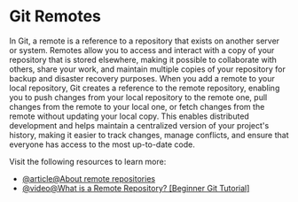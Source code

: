 # Git Remotes

In Git, a remote is a reference to a repository that exists on another server or system. Remotes allow you to access and interact with a copy of your repository that is stored elsewhere, making it possible to collaborate with others, share your work, and maintain multiple copies of your repository for backup and disaster recovery purposes. When you add a remote to your local repository, Git creates a reference to the remote repository, enabling you to push changes from your local repository to the remote one, pull changes from the remote to your local one, or fetch changes from the remote without updating your local copy. This enables distributed development and helps maintain a centralized version of your project's history, making it easier to track changes, manage conflicts, and ensure that everyone has access to the most up-to-date code.

Visit the following resources to learn more:

- [@article@About remote repositories](https://docs.github.com/en/get-started/getting-started-with-git/about-remote-repositories)
- [@video@What is a Remote Repository? [Beginner Git Tutorial]](https://www.youtube.com/watch?v=Lb4yvfrX_7I)